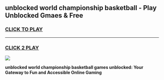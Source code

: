 
## unblocked world championship basketball - Play Unblocked Gmaes & Free
<h3>
<a href="https://news.freeplayer.one?title=unblocked_world_championship_basketball&ref=23F">CLICK TO PLAY</a></h3>
<hr>

<h3>
<a href="https://news.freeplayer.one?title=unblocked_world_championship_basketball&ref=23F">CLICK 2 PLAY</a>
  
</h3>

<a href="https://news.freeplayer.one?title=unblocked_world_championship_basketball&ref=23F/"><img src="https://clearcache.store/games.png"></a>


**unblocked world championship basketball games unblocked: Your Gateway to Fun and Accessible Online Gaming**
